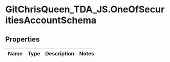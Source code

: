 # GitChrisQueen_TDA_JS.OneOfSecuritiesAccountSchema

## Properties
Name | Type | Description | Notes
------------ | ------------- | ------------- | -------------
